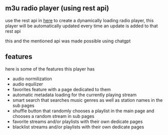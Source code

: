 ## m3u radio player (using rest api)
use the rest api in [here](https://github.com/junguler/m3u-rest-api) to create a dynamically loading radio player, this player will be automatically updated every time an update is added to that rest api

this and the mentioned api was made possible using chatgpt

## features
here is some of the features this player has

- audio normilization
- audio equilizer
- favorites feature with a page dedicated to them
- automatic metadata loading for the currently playing stream
- smart search that searches music genres as well as station names in the sub pages
- shuffle button that randomly chooses a playlist in the main page and chooses a random stream in sub pages
- favorite streams and/or playlists with their own dedicate pages
- blacklist streams and/or playlists with their own dedicate pages